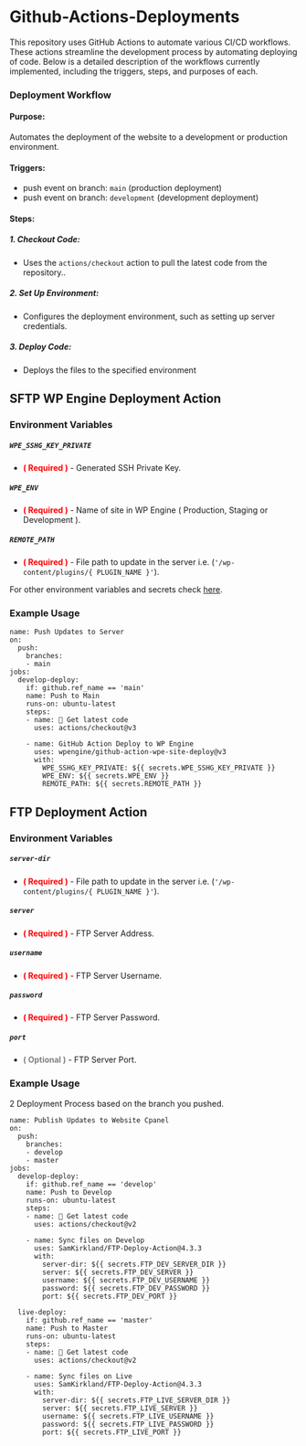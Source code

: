 # Github-Actions-Deployments

This repository uses GitHub Actions to automate various CI/CD workflows. These actions streamline the development process by automating deploying of code. Below is a detailed description of the workflows currently implemented, including the triggers, steps, and purposes of each.

### Deployment Workflow

#### Purpose:
Automates the deployment of the website to a development or production environment.

#### Triggers:
- push event on branch: `main` (production deployment)
- push event on branch: `development` (development deployment)

#### Steps:

##### 1. Checkout Code:
- Uses the `actions/checkout` action to pull the latest code from the repository..

##### 2. Set Up Environment:
- Configures the deployment environment, such as setting up server credentials.

##### 3. Deploy Code:
- Deploys the files to the specified environment 

## SFTP WP Engine Deployment Action

### Environment Variables

##### `WPE_SSHG_KEY_PRIVATE`
- <b style="color:red;">( Required )</b> - Generated SSH Private Key. 

##### `WPE_ENV`
- <b style="color:red;">( Required )</b> - Name of site in WP Engine ( Production, Staging or Development ). 

##### `REMOTE_PATH`
- <b style="color:red;">( Required )</b> - File path to update in the server i.e. (` '/wp-content/plugins/{ PLUGIN_NAME }' `).

For other environment variables and secrets check <a href="https://wpengine.com/support/github-action-deploy/" target="_blank">here</a>.

### Example Usage

```
name: Push Updates to Server
on:
  push:
    branches:
    - main
jobs:
  develop-deploy:
    if: github.ref_name == 'main'
    name: Push to Main
    runs-on: ubuntu-latest
    steps:
    - name: 🚚 Get latest code
      uses: actions/checkout@v3

    - name: GitHub Action Deploy to WP Engine
      uses: wpengine/github-action-wpe-site-deploy@v3
      with:
        WPE_SSHG_KEY_PRIVATE: ${{ secrets.WPE_SSHG_KEY_PRIVATE }} 
        WPE_ENV: ${{ secrets.WPE_ENV }}
        REMOTE_PATH: ${{ secrets.REMOTE_PATH }}
```

## FTP Deployment Action

### Environment Variables

##### `server-dir`
- <b style="color:red;">( Required )</b> - File path to update in the server i.e. (` '/wp-content/plugins/{ PLUGIN_NAME }' `). 

##### `server`
- <b style="color:red;">( Required )</b> - FTP Server Address. 

##### `username`
- <b style="color:red;">( Required )</b> - FTP Server Username.

##### `password`
- <b style="color:red;">( Required )</b> - FTP Server Password.

##### `port`
- <b style="color:gray;">( Optional )</b> - FTP Server Port.

### Example Usage
2 Deployment Process based on the branch you pushed.

```
name: Publish Updates to Website Cpanel
on:
  push:
    branches:
    - develop
    - master
jobs:
  develop-deploy:
    if: github.ref_name == 'develop'
    name: Push to Develop
    runs-on: ubuntu-latest
    steps:
    - name: 🚚 Get latest code
      uses: actions/checkout@v2

    - name: Sync files on Develop
      uses: SamKirkland/FTP-Deploy-Action@4.3.3
      with:
        server-dir: ${{ secrets.FTP_DEV_SERVER_DIR }}
        server: ${{ secrets.FTP_DEV_SERVER }}
        username: ${{ secrets.FTP_DEV_USERNAME }}
        password: ${{ secrets.FTP_DEV_PASSWORD }}
        port: ${{ secrets.FTP_DEV_PORT }}

  live-deploy:
    if: github.ref_name == 'master'
    name: Push to Master
    runs-on: ubuntu-latest
    steps:
    - name: 🚚 Get latest code
      uses: actions/checkout@v2

    - name: Sync files on Live
      uses: SamKirkland/FTP-Deploy-Action@4.3.3
      with:
        server-dir: ${{ secrets.FTP_LIVE_SERVER_DIR }}
        server: ${{ secrets.FTP_LIVE_SERVER }}
        username: ${{ secrets.FTP_LIVE_USERNAME }}
        password: ${{ secrets.FTP_LIVE_PASSWORD }}
        port: ${{ secrets.FTP_LIVE_PORT }}
```